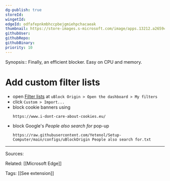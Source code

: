 ```yaml
---
dg-publish: true
storeId: 
wingetId:
edgeId: odfafepnkmbhccpbejgmiehpchacaeak
thumbnail: https://store-images.s-microsoft.com/image/apps.13212.a2659c2b-e8a2-4d0e-8b43-757be3f59cb5.2d0e9ee2-fee9-493a-9feb-124e50294b05.78dc92a0-64c2-47e3-a16b-6ef3f3025a18?mode=scale&h=100&q=90&w=100
githubUser: 
githubRepo: 
githubBinary: 
priority: 10
---
```


Synopsis:: Finally, an efficient blocker. Easy on CPU and memory.

# Add custom filter lists

- open [Filter lists](extension://odfafepnkmbhccpbejgmiehpchacaeak/dashboard.html#3p-filters.html) at `uBlock Origin > Open the dashboard > My filters `
- click `Custom > Import...`
- block cookie banners using
    ```
    https://www.i-dont-care-about-cookies.eu/
    ```
- block Google's *People also search for* pop-up
    ```
    https://raw.githubusercontent.com/Yetenol/Setup-Computer/main/configs/uBlockOrigin People also search for.txt
    ```


---


Sources:

Related:
[[Microsoft Edge]]

Tags:
[[See extension]]